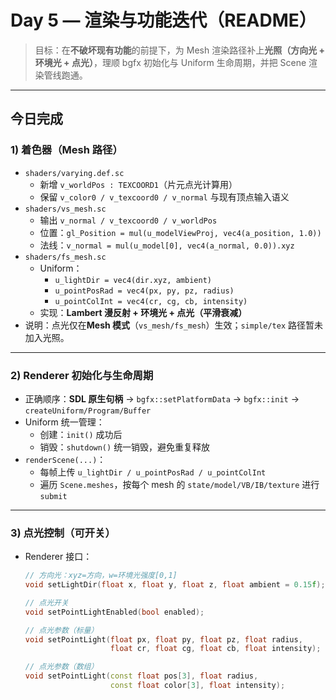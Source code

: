 # Day 5 — 渲染与功能迭代（README）

> 目标：在**不破坏现有功能**的前提下，为 Mesh 渲染路径补上**光照（方向光 + 环境光 + 点光）**，理顺 bgfx 初始化与 Uniform 生命周期，并把 Scene 渲染管线跑通。

---

##  今日完成

### 1) 着色器（Mesh 路径）
- `shaders/varying.def.sc`
  - 新增 `v_worldPos : TEXCOORD1`（片元点光计算用）
  - 保留 `v_color0 / v_texcoord0 / v_normal` 与现有顶点输入语义
- `shaders/vs_mesh.sc`
  - 输出 `v_normal / v_texcoord0 / v_worldPos`
  - 位置：`gl_Position = mul(u_modelViewProj, vec4(a_position, 1.0))`
  - 法线：`v_normal = mul(u_model[0], vec4(a_normal, 0.0)).xyz`
- `shaders/fs_mesh.sc`
  - Uniform：
    - `u_lightDir = vec4(dir.xyz, ambient)`
    - `u_pointPosRad = vec4(px, py, pz, radius)`
    - `u_pointColInt = vec4(cr, cg, cb, intensity)`
  - 实现：**Lambert 漫反射 + 环境光 + 点光（平滑衰减）**
- 说明：点光仅在**Mesh 模式**（`vs_mesh/fs_mesh`）生效；`simple/tex` 路径暂未加入光照。

---

### 2) Renderer 初始化与生命周期
- 正确顺序：**SDL 原生句柄** → `bgfx::setPlatformData` → `bgfx::init` → `createUniform/Program/Buffer`
- Uniform 统一管理：
  - 创建：`init()` 成功后
  - 销毁：`shutdown()` 统一销毁，避免重复释放
- `renderScene(...)`：
  - 每帧上传 `u_lightDir / u_pointPosRad / u_pointColInt`
  - 遍历 `Scene.meshes`，按每个 mesh 的 `state/model/VB/IB/texture` 进行 `submit`

---

### 3) 点光控制（可开关）
- Renderer 接口：
  ```cpp
  // 方向光：xyz=方向，w=环境光强度[0,1]
  void setLightDir(float x, float y, float z, float ambient = 0.15f);

  // 点光开关
  void setPointLightEnabled(bool enabled);

  // 点光参数（标量）
  void setPointLight(float px, float py, float pz, float radius,
                     float cr, float cg, float cb, float intensity);

  // 点光参数（数组）
  void setPointLight(const float pos[3], float radius,
                     const float color[3], float intensity);
